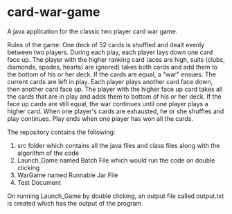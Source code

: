 # card-war-game
A java application for the classic two player card war game. 

Rules of the game:
One deck of 52 cards is shuffled and dealt evenly between two players. During each play, each player lays down one card face up. The player with the higher ranking card (aces are high, suits (clubs, diamonds, spades, hearts) are ignored) takes both cards and add them to the bottom of his or her deck. If the cards are equal, a "war" ensues. The current cards are left in play. Each player plays another card face down, then another card face up. The player with the higher face up card takes all the cards that are in play and adds them to bottom of his or her deck. If the face up cards are still equal, the war continues until one player plays a higher card. When one player's cards are exhausted, he or she shuffles and play continues. Play ends when one player has won all the cards.

The repository contains the following:
1. src folder which contains all the java files and class files along with the algorithm of the code
2. Launch_Game named Batch File which would run the code on double clicking
3. WarGame named Runnable Jar File
4. Test Document

On running Launch_Game by double clicking, an output file called output.txt is created which has the output of the program.
